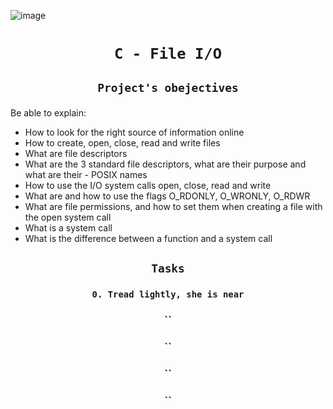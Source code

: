 ![image](https://linuxhint.com/wp-content/uploads/2020/11/cplusplus_read_write-01.png)

# <p align=center>`C - File I/O`</p>
## <p align=center> `Project's obejectives` </p>
Be able to explain:

- How to look for the right source of information online
- How to create, open, close, read and write files
- What are file descriptors
- What are the 3 standard file descriptors, what are their purpose and what are their - POSIX names
- How to use the I/O system calls open, close, read and write
- What are and how to use the flags O_RDONLY, O_WRONLY, O_RDWR
- What are file permissions, and how to set them when creating a file with the open system call
- What is a system call
- What is the difference between a function and a system call

## <p align=center>`Tasks`</p>

### <p align=center>`0. Tread lightly, she is near`</p>
### <p align=center>``</p>
### <p align=center>``</p>
### <p align=center>``</p>
### <p align=center>``</p>
